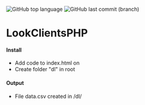 ![GitHub top language](https://img.shields.io/github/languages/top/azagramac/LookClientsPHP.svg) ![GitHub last commit (branch)](https://img.shields.io/github/last-commit/azagramac/LookClientsPHP/master.svg)

# LookClientsPHP

#### Install
* Add code to index.html on <body>
* Create folder "dl" in root

#### Output
* File data.csv created in /dl/
